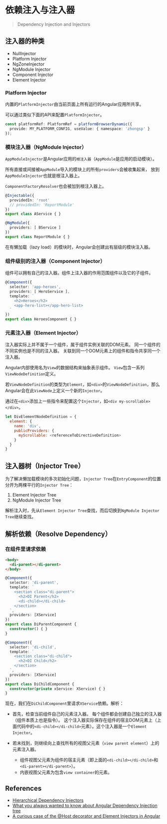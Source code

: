 # 依赖注入与注入器

> Dependency Injection and Injectors

## 注入器的种类

- NullInjector
- Platform Injector
- NgZoneInjector
- NgModule Injector
- Component Injector
- Element Injector

### Platform Injector

内置的`PlatformInjector`由当前页面上所有运行的Angular应用所共享。

可以通过类似下面的API来配置`PlatformInjector`。

```ts
const platformRef: PlatformRef = platformBrowserDynamic({
  provide: MY_PLATFORM_CONFIG, useValue: { namespace: 'zhongsp' }
});
```

### 模块注入器（NgModule Injector）

`AppModuleInjector`是Angular应用的`根注入器`（`AppModule`是应用的启动模块）。

所有直接或间接被`AppModule`导入的模块上的所有`providers`会被收集起来，
放到`AppModuleInjector`也就是根注入器上。

`ComponentFactoryResolver`也会被加到根注入器上。

```ts
@Injectable({
  providedIn: 'root'
  // providedIn: 'ReportModule'
})
export class AService { }

@NgModule({
  providers: [ BService ]
})
export class ReportModule { }
```

在有懒加载（lazy load）的模块时，Angular会创建出有层级的模块注入器。

### 组件级别的注入器（Component Injector）

组件可以拥有自己的注入器。组件上注入器的作用范围组件以及它的子组件。

```ts
@Component({
  selector: 'app-heroes',
  providers: [ HeroService ],
  template: `
    <h2>Heroes</h2>
    <app-hero-list></app-hero-list>
  `
})
export class HeroesComponent { }
```

### 元素注入器（Element Injector）

注入器实际上并不属于一个组件，属于组件实例关联的DOM元素。
同一个组件的不同实例也是不同的注入器。
关联到同一个DOM元素上的组件和指令共享同一个注入器。

Angular内部使用名为`View`的数据结构来抽象表示组件。
`View`包含一系列`ViewNodeDefinition`定义。

若`ViewNodeDefinition`的类型为`Element`，如`<div>`的`ViewNodeDefinition`，那么Angular会在此`ViewNode`上定义一个新的`Injector`。

通过在`<div>`添加上一些指令来配置这个`Injector`，如`<div my-scrollable></div>`。

```js
let DivElementNodeDefinition = {
  element: {
    name: 'div',
    publicProviders: {
      myScrollable: <referenceToDirectiveDefinition>
    }
  }
}
```

## 注入器树（Injector Tree）

为了解决懒加载模块的多次初始化问题，`Injector Tree`在`EntryComponent`的位置分开为两棵平行的`Injector Tree`：

1. Element Injector Tree
1. NgModule Injector Tree

解析注入时，先从`Element Injector Tree`查找，而后切换到`NgModule Injector Tree`继续查找。

## 解析依赖（Resolve Dependency）

### 在组件里请求依赖

```html
<body>
  <di-parent></di-parent>
</body>
```

```ts
@Component({
  selector: 'di-parent',
  template: `
    <section class="di-parent">
      <h2>DI Parent</h2>
      <di-child></di-child>
    </section>
  `,
  providers: [XService]
})
export class DiParentComponent {
  constructor() { }
}

@Component({
  selector: 'di-child',
  template: `
    <section class="di-child">
      <h2>DI Child</h2>
    </section>
  `,
  providers: [XService]
})
export class DiChildComponent {
  constructor(private xService: XService) { }
}
```

现在，我们在`DiChildComponent`里请求`XService`依赖。解析：

- 首先，检查当前组件自己的元素注入器。
  每个组件都会创建自己独立的注入器（组件本质上也是指令）。
  这个注入器实际保存在组件的宿主DOM元素上（上面代码中的`<di-child></di-child>`元素）。这个注入器是一个`Element Injector`。

- 若未找到，则继续向上查找所有的视图父元素（`view parent element`）上的元素注入器。
  - 组件视图父元素为组件的宿主元素（即上面的`<di-child></di-child>`和`<di-parent></di-parent>`）。
  - 内嵌视图父元素为包含`view container`的元素。

## References

- [Hierarchical Dependency Injectors](https://angular.io/guide/hierarchical-dependency-injection)
- [What you always wanted to know about Angular Dependency Injection tree](https://blog.angularindepth.com/angular-dependency-injection-and-tree-shakeable-tokens-4588a8f70d5d)
- [A curious case of the @Host decorator and Element Injectors in Angular](https://blog.angularindepth.com/a-curios-case-of-the-host-decorator-and-element-injectors-in-angular-582562abcf0a)
